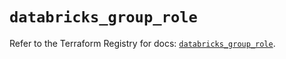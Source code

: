 # `databricks_group_role`

Refer to the Terraform Registry for docs: [`databricks_group_role`](https://registry.terraform.io/providers/databricks/databricks/1.88.0/docs/resources/group_role).
